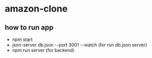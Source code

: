 # amazon-clone

## how to run app
* npm start
* json-server db.json --port 3001 --watch (for run db.json server)
* npm run server (for backend)
